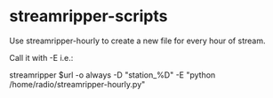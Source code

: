 # streamripper-scripts

Use streamripper-hourly to create a new file for every hour of stream.

Call it with -E i.e.:

streamripper $url -o always -D "station_%D" -E "python /home/radio/streamripper-hourly.py"
